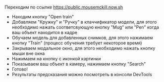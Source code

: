 Переходим по ссылке https://public.mousemckill.now.sh

- Находим кнопку "Open train"
- Добавляем "Кружку" и "Ручку" в клаччификатор модели, для этого необходимо нажать соответсвующую кнопку "Mug" или "Pen" когда ваш объект находится в кадре
- Обучаем модель для добавленных снимков, для этого нажимаем кнопку "Train" (процесс обучения требует некоторое время)
- Закрываем модальное окно, для этого необходимо нажать кнопку мыши вне окна
- Нажимаем на кнопку с иконкой картинки
- Показываем ваш объект в камеру, нажимаем кнопку "Search"
- Готово!
- Результаты предсказания можно посмотреть в консоли DevTools
